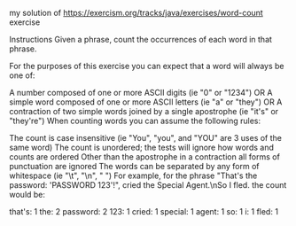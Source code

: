 my solution of https://exercism.org/tracks/java/exercises/word-count exercise

Instructions
Given a phrase, count the occurrences of each word in that phrase.

For the purposes of this exercise you can expect that a word will always be one of:

A number composed of one or more ASCII digits (ie "0" or "1234") OR
A simple word composed of one or more ASCII letters (ie "a" or "they") OR
A contraction of two simple words joined by a single apostrophe (ie "it's" or "they're")
When counting words you can assume the following rules:

The count is case insensitive (ie "You", "you", and "YOU" are 3 uses of the same word)
The count is unordered; the tests will ignore how words and counts are ordered
Other than the apostrophe in a contraction all forms of punctuation are ignored
The words can be separated by any form of whitespace (ie "\t", "\n", " ")
For example, for the phrase "That's the password: 'PASSWORD 123'!", cried the Special Agent.\nSo I fled. the count would be:

that's: 1
the: 2
password: 2
123: 1
cried: 1
special: 1
agent: 1
so: 1
i: 1
fled: 1
